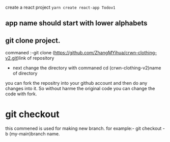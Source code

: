 create a react project 
`yarn create react-app Todov1`

## app name should start with lower alphabets


## git clone project.
commaned :-git clone (https://github.com/ZhangMYihua/crwn-clothing-v2.git)link of repository

* next change the directory with commaned
cd (crwn-clothing-v2)name of directory

you can fork the repositry into your github account and then do any changes into it.
So without  harme the original code you can change the code with fork.

# git checkout 
this commened is used for making  new branch.
for example:- git checkout -b (my-main)branch name. 